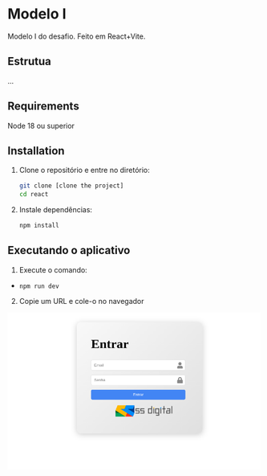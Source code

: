 # Modelo I

Modelo I do desafio. Feito em React+Vite.

## Estrutua

...

## Requirements

Node 18 ou superior

## Installation

1. Clone o repositório e entre no diretório:

   ```bash
   git clone [clone the project]
   cd react

   ```

2. Instale dependências:

   ```bash
   npm install
   ```

## Executando o aplicativo

1. Execute o comando:

- `npm run dev`

2. Copie um URL e cole-o no navegador

![Tela de login](login.png)
